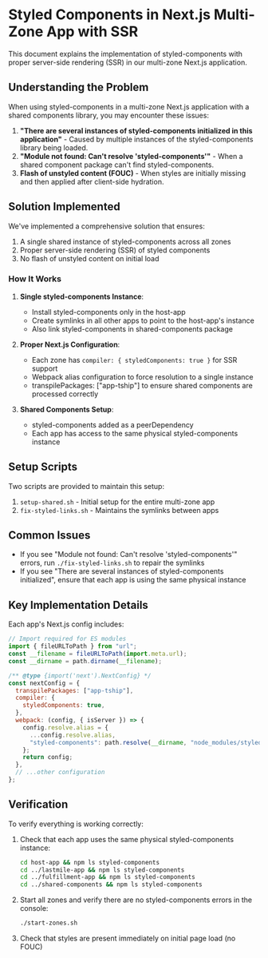 # Styled Components in Next.js Multi-Zone App with SSR

This document explains the implementation of styled-components with proper server-side rendering (SSR) in our multi-zone Next.js application.

## Understanding the Problem

When using styled-components in a multi-zone Next.js application with a shared components library, you may encounter these issues:

1. **"There are several instances of styled-components initialized in this application"** - Caused by multiple instances of the styled-components library being loaded.
2. **"Module not found: Can't resolve 'styled-components'"** - When a shared component package can't find styled-components.
3. **Flash of unstyled content (FOUC)** - When styles are initially missing and then applied after client-side hydration.

## Solution Implemented

We've implemented a comprehensive solution that ensures:

1. A single shared instance of styled-components across all zones
2. Proper server-side rendering (SSR) of styled components
3. No flash of unstyled content on initial load

### How It Works

1. **Single styled-components Instance**:

   - Install styled-components only in the host-app
   - Create symlinks in all other apps to point to the host-app's instance
   - Also link styled-components in shared-components package

2. **Proper Next.js Configuration**:

   - Each zone has `compiler: { styledComponents: true }` for SSR support
   - Webpack alias configuration to force resolution to a single instance
   - transpilePackages: ["app-tship"] to ensure shared components are processed correctly

3. **Shared Components Setup**:
   - styled-components added as a peerDependency
   - Each app has access to the same physical styled-components instance

## Setup Scripts

Two scripts are provided to maintain this setup:

1. `setup-shared.sh` - Initial setup for the entire multi-zone app
2. `fix-styled-links.sh` - Maintains the symlinks between apps

## Common Issues

- If you see "Module not found: Can't resolve 'styled-components'" errors, run `./fix-styled-links.sh` to repair the symlinks
- If you see "There are several instances of styled-components initialized", ensure that each app is using the same physical instance

## Key Implementation Details

Each app's Next.js config includes:

```javascript
// Import required for ES modules
import { fileURLToPath } from "url";
const __filename = fileURLToPath(import.meta.url);
const __dirname = path.dirname(__filename);

/** @type {import('next').NextConfig} */
const nextConfig = {
  transpilePackages: ["app-tship"],
  compiler: {
    styledComponents: true,
  },
  webpack: (config, { isServer }) => {
    config.resolve.alias = {
      ...config.resolve.alias,
      "styled-components": path.resolve(__dirname, "node_modules/styled-components"),
    };
    return config;
  },
  // ...other configuration
};
```

## Verification

To verify everything is working correctly:

1. Check that each app uses the same physical styled-components instance:

   ```bash
   cd host-app && npm ls styled-components
   cd ../lastmile-app && npm ls styled-components
   cd ../fulfillment-app && npm ls styled-components
   cd ../shared-components && npm ls styled-components
   ```

2. Start all zones and verify there are no styled-components errors in the console:

   ```bash
   ./start-zones.sh
   ```

3. Check that styles are present immediately on initial page load (no FOUC)
